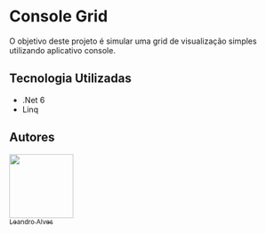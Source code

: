 # Console Grid

O objetivo deste projeto é simular uma grid de visualização simples utilizando aplicativo console.

## Tecnologia Utilizadas

 - .Net 6
 - Linq

## Autores
 [<img src="https://avatars.githubusercontent.com/u/24819158?v=4" width=115><br><sub>Leandro Alves</sub>](https://github.com/leandrodasilvaalves)   
  
